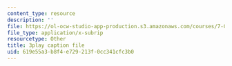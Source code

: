 ```yaml
---
content_type: resource
description: ''
file: https://ol-ocw-studio-app-production.s3.amazonaws.com/courses/7-012-introduction-to-biology-fall-2004/619e55a3b8f4e729213f0cc341cfc3b0_Rqs_zVh5sr8.srt
file_type: application/x-subrip
resourcetype: Other
title: 3play caption file
uid: 619e55a3-b8f4-e729-213f-0cc341cfc3b0
---
```

